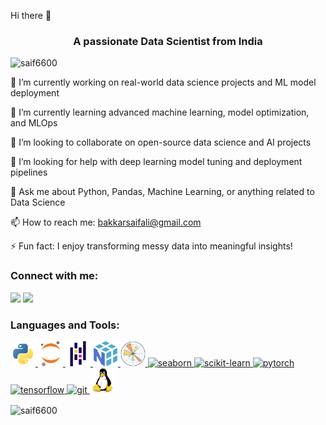 Hi there 👋
<!-- **saif6600/saif6600** is a ✨ _special_ ✨ repository because its `README.md` (this file) appears on your GitHub profile. --> <h3 align="center">A passionate Data Scientist from India</h3> <p align="left"> <img src="https://komarev.com/ghpvc/?username=saif6600&label=Profile%20views&color=0e75b6&style=flat" alt="saif6600" /> </p>
🔭 I’m currently working on real-world data science projects and ML model deployment

🌱 I’m currently learning advanced machine learning, model optimization, and MLOps

👯 I’m looking to collaborate on open-source data science and AI projects

🤔 I’m looking for help with deep learning model tuning and deployment pipelines

💬 Ask me about Python, Pandas, Machine Learning, or anything related to Data Science

📫 How to reach me: bakkarsaifali@gmail.com

⚡ Fun fact: I enjoy transforming messy data into meaningful insights!

<h3 align="left">Connect with me:</h3> <p align="left"> <a href="mailto:bakkarsaifali@gmail.com"><img src="https://img.shields.io/badge/Gmail-red?style=for-the-badge&logo=gmail&logoColor=white" /></a> <a href="https://www.linkedin.com/in/saif-ali6600/" target="_blank"><img src="https://img.shields.io/badge/LinkedIn-blue?style=for-the-badge&logo=linkedin&logoColor=white" /></a> </p>
<h3 align="left">Languages and Tools:</h3> <p align="left"> <a href="https://www.python.org" target="_blank" rel="noreferrer"> <img src="https://raw.githubusercontent.com/devicons/devicon/master/icons/python/python-original.svg" alt="python" width="40" height="40"/> </a> <a href="https://jupyter.org/" target="_blank" rel="noreferrer"> <img src="https://raw.githubusercontent.com/devicons/devicon/master/icons/jupyter/jupyter-original.svg" alt="jupyter" width="40" height="40"/> </a> <a href="https://pandas.pydata.org/" target="_blank" rel="noreferrer"> <img src="https://raw.githubusercontent.com/devicons/devicon/2ae2a900d2f041da66e950e4d48052658d850630/icons/pandas/pandas-original.svg" alt="pandas" width="40" height="40"/> </a> <a href="https://numpy.org/" target="_blank" rel="noreferrer"> <img src="https://raw.githubusercontent.com/devicons/devicon/master/icons/numpy/numpy-original.svg" alt="numpy" width="40" height="40"/> </a> <a href="https://matplotlib.org/" target="_blank" rel="noreferrer"> <img src="https://raw.githubusercontent.com/devicons/devicon/master/icons/matplotlib/matplotlib-original.svg" alt="matplotlib" width="40" height="40"/> </a> <a href="https://seaborn.pydata.org/" target="_blank" rel="noreferrer"> <img src="https://seaborn.pydata.org/_static/logo-wide-lightbg.svg" alt="seaborn" width="80" height="40"/> </a> <a href="https://scikit-learn.org/" target="_blank" rel="noreferrer"> <img src="https://upload.wikimedia.org/wikipedia/commons/0/05/Scikit_learn_logo_small.svg" alt="scikit-learn" width="40" height="40"/> </a> <a href="https://pytorch.org/" target="_blank" rel="noreferrer"> <img src="https://www.vectorlogo.zone/logos/pytorch/pytorch-icon.svg" alt="pytorch" width="40" height="40"/> </a> <a href="https://www.tensorflow.org" target="_blank" rel="noreferrer"> <img src="https://www.vectorlogo.zone/logos/tensorflow/tensorflow-icon.svg" alt="tensorflow" width="40" height="40"/> </a> <a href="https://git-scm.com/" target="_blank" rel="noreferrer"> <img src="https://www.vectorlogo.zone/logos/git-scm/git-scm-icon.svg" alt="git" width="40" height="40"/> </a> <a href="https://www.linux.org/" target="_blank" rel="noreferrer"> <img src="https://raw.githubusercontent.com/devicons/devicon/master/icons/linux/linux-original.svg" alt="linux" width="40" height="40"/> </a> </p>
<p><img align="center" src="https://github-readme-stats.vercel.app/api/top-langs?username=saif6600&show_icons=true&locale=en&layout=compact" alt="saif6600" /></p>
